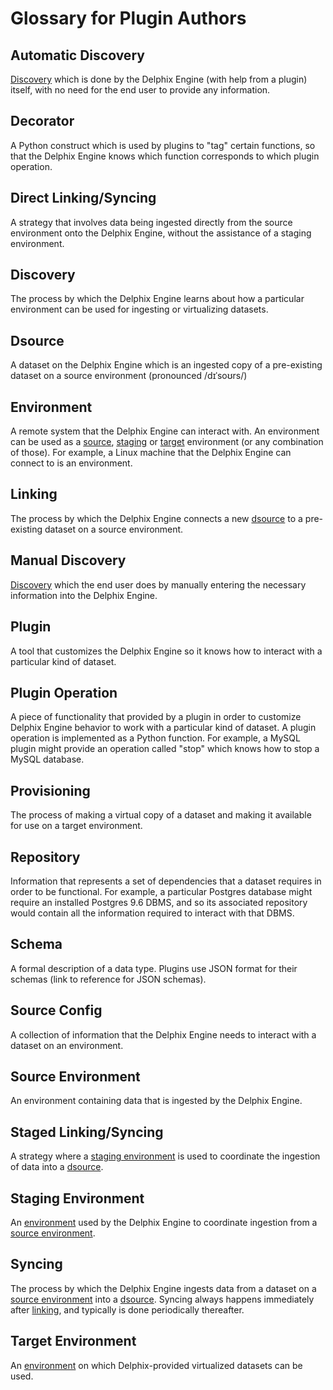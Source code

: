 # Glossary for Plugin Authors


## Automatic Discovery
[Discovery](#discovery) which is done by the Delphix Engine (with help from a plugin) itself, with no need for the end user to provide any information.

## Decorator
A Python construct which is used by plugins to "tag" certain functions, so that the Delphix Engine knows which function corresponds to which plugin operation.

## Direct Linking/Syncing
A strategy that involves data being ingested directly from the source environment onto the Delphix Engine, without the assistance of a staging environment.

## Discovery
The process by which the Delphix Engine learns about how a particular environment can be used for ingesting or virtualizing datasets.

## Dsource
A dataset on the Delphix Engine which is an ingested copy of a pre-existing dataset on a source environment (pronounced /dɪˈsoʊrs/)

## Environment
A remote system that the Delphix Engine can interact with. An environment can be used as a [source](#source-environment), [staging](#staging-environment) or [target](#target-environment) environment (or any combination of those).  For example, a Linux machine that the Delphix Engine can connect to is an environment.

## Linking
The process by which the Delphix Engine connects a new [dsource](#dsource) to a pre-existing dataset on a source environment.

## Manual Discovery
[Discovery](#discovery) which the end user does by manually entering the necessary information into the Delphix Engine.

## Plugin
A tool that customizes the Delphix Engine so it knows how to interact with a particular kind of dataset.

## Plugin Operation
A piece of functionality that provided by a plugin in order to customize Delphix Engine behavior to work with a particular kind of dataset. A plugin operation is implemented as a Python function.
For example, a MySQL plugin might provide an operation called "stop" which knows how to stop a MySQL database.

## Provisioning
The process of making a virtual copy of a dataset and making it available for use on a target environment.

## Repository
Information that represents a set of dependencies that a dataset requires in order to be functional. For example, a particular Postgres database might require an installed Postgres 9.6 DBMS, and so its associated repository would contain all the information required to interact with that DBMS.

## Schema
A formal description of a data type. Plugins use JSON format for their schemas (link to reference for JSON schemas).

## Source Config
A collection of information that the Delphix Engine needs to interact with a dataset on an environment.

## Source Environment
An environment containing data that is ingested by the Delphix Engine.

## Staged Linking/Syncing
A strategy where a [staging environment](#staging-environment) is used to coordinate the ingestion of data into a [dsource](#dsource).

## Staging Environment
An [environment](#environment) used by the Delphix Engine to coordinate ingestion from a [source environment](#source-environment).

## Syncing
The process by which the Delphix Engine ingests data from a dataset on a [source environment](#source-environment) into a [dsource](#dsource). Syncing always happens immediately after [linking](#linking), and typically is done periodically thereafter.

## Target Environment
An [environment](#environment) on which Delphix-provided virtualized datasets can be used.
